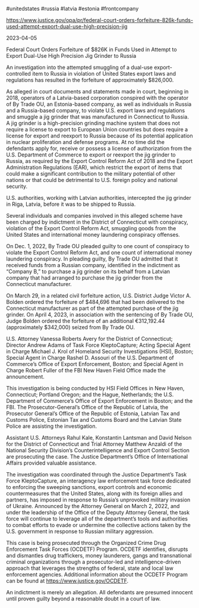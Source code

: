 #unitedstates 
#russia
#latvia
#estonia
#frontcompany 

https://www.justice.gov/opa/pr/federal-court-orders-forfeiture-826k-funds-used-attempt-export-dual-use-high-precision-jig

2023-04-05

Federal Court Orders Forfeiture of $826K in Funds Used in Attempt to Export Dual-Use High Precision Jig Grinder to Russia

An investigation into the attempted smuggling of a dual-use export-controlled item to Russia in violation of United States export laws and regulations has resulted in the forfeiture of approximately $826,000.

As alleged in court documents and statements made in court, beginning in 2018, operators of a Latvia-based corporation conspired with the operator of By Trade OU, an Estonia-based company, as well as individuals in Russia and a Russia-based company, to violate U.S. export laws and regulations and smuggle a jig grinder that was manufactured in Connecticut to Russia. A jig grinder is a high-precision grinding machine system that does not require a license to export to European Union countries but does require a license for export and reexport to Russia because of its potential application in nuclear proliferation and defense programs. At no time did the defendants apply for, receive or possess a license of authorization from the U.S. Department of Commerce to export or reexport the jig grinder to Russia, as required by the Export Control Reform Act of 2018 and the Export Administration Regulations (EAR), which restrict the export of items that could make a significant contribution to the military potential of other nations or that could be detrimental to U.S. foreign policy and national security.

U.S. authorities, working with Latvian authorities, intercepted the jig grinder in Riga, Latvia, before it was to be shipped to Russia.

Several individuals and companies involved in this alleged scheme have been charged by indictment in the District of Connecticut with conspiracy, violation of the Export Control Reform Act, smuggling goods from the United States and international money laundering conspiracy offenses.

On Dec. 1, 2022, By Trade OU pleaded guilty to one count of conspiracy to violate the Export Control Reform Act, and one count of international money laundering conspiracy. In pleading guilty, By Trade OU admitted that it received funds from a Russian company, identified in the indictment as “Company B,” to purchase a jig grinder on its behalf from a Latvian company that had arranged to purchase the jig grinder from the Connecticut manufacturer.

On March 29, in a related civil forfeiture action, U.S. District Judge Victor A. Bolden ordered the forfeiture of $484,696 that had been delivered to the Connecticut manufacturer as part of the attempted purchase of the jig grinder. On April 4, 2023, in association with the sentencing of By Trade OU, Judge Bolden ordered the forfeiture of an additional €312,192.44 (approximately $342,000) seized from By Trade OU.

U.S. Attorney Vanessa Roberts Avery for the District of Connecticut; Director Andrew Adams of Task Force KleptoCapture; Acting Special Agent in Charge Michael J. Krol of Homeland Security Investigations (HSI), Boston; Special Agent in Charge Rashel D. Assouri of the U.S. Department of Commerce’s Office of Export Enforcement, Boston; and Special Agent in Charge Robert Fuller of the FBI New Haven Field Office made the announcement.

This investigation is being conducted by HSI Field Offices in New Haven, Connecticut; Portland Oregon; and the Hague, Netherlands; the U.S. Department of Commerce’s Office of Export Enforcement in Boston; and the FBI. The Prosecutor-General’s Office of the Republic of Latvia, the Prosecutor General’s Office of the Republic of Estonia, Latvian Tax and Customs Police, Estonian Tax and Customs Board and the Latvian State Police are assisting the investigation.

Assistant U.S. Attorneys Rahul Kale, Konstantin Lantsman and David Nelson for the District of Connecticut and Trial Attorney Matthew Anzaldi of the National Security Division’s Counterintelligence and Export Control Section are prosecuting the case. The Justice Department’s Office of International Affairs provided valuable assistance.

The investigation was coordinated through the Justice Department’s Task Force KleptoCapture, an interagency law enforcement task force dedicated to enforcing the sweeping sanctions, export controls and economic countermeasures that the United States, along with its foreign allies and partners, has imposed in response to Russia’s unprovoked military invasion of Ukraine. Announced by the Attorney General on March 2, 2022, and under the leadership of the Office of the Deputy Attorney General, the task force will continue to leverage all of the department’s tools and authorities to combat efforts to evade or undermine the collective actions taken by the U.S. government in response to Russian military aggression.

This case is being prosecuted through the Organized Crime Drug Enforcement Task Forces (OCDETF) Program. OCDETF identifies, disrupts and dismantles drug traffickers, money launderers, gangs and transnational criminal organizations through a prosecutor-led and intelligence-driven approach that leverages the strengths of federal, state and local law enforcement agencies. Additional information about the OCDETF Program can be found at https://www.justice.gov/OCDETF.

An indictment is merely an allegation. All defendants are presumed innocent until proven guilty beyond a reasonable doubt in a court of law.